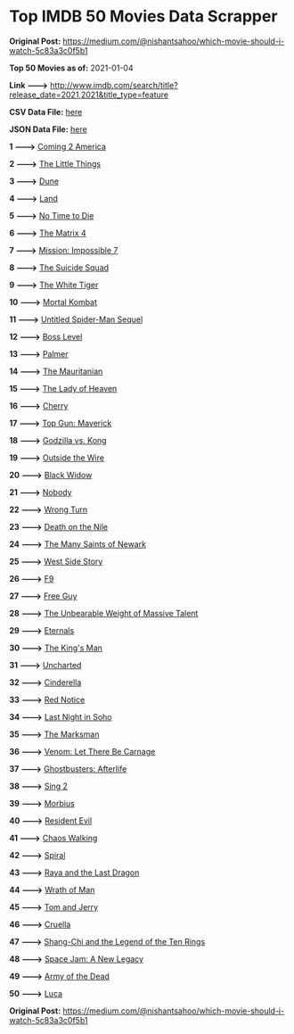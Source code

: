 # Top IMDB 50 Movies Data Scrapper

**Original Post:** https://medium.com/@nishantsahoo/which-movie-should-i-watch-5c83a3c0f5b1

**Top 50 Movies as of:** 2021-01-04

**Link --->** http://www.imdb.com/search/title?release_date=2021,2021&title_type=feature

**CSV Data File:** [here](/Data/data.csv)

**JSON Data File:** [here](/Data/data.json)

**1 --->** [Coming 2 America](https://www.imdb.com/title/tt6802400/?ref_=adv_li_tt)

**2 --->** [The Little Things](https://www.imdb.com/title/tt10016180/?ref_=adv_li_tt)

**3 --->** [Dune](https://www.imdb.com/title/tt1160419/?ref_=adv_li_tt)

**4 --->** [Land](https://www.imdb.com/title/tt10265034/?ref_=adv_li_tt)

**5 --->** [No Time to Die](https://www.imdb.com/title/tt2382320/?ref_=adv_li_tt)

**6 --->** [The Matrix 4](https://www.imdb.com/title/tt10838180/?ref_=adv_li_tt)

**7 --->** [Mission: Impossible 7](https://www.imdb.com/title/tt9603212/?ref_=adv_li_tt)

**8 --->** [The Suicide Squad](https://www.imdb.com/title/tt6334354/?ref_=adv_li_tt)

**9 --->** [The White Tiger](https://www.imdb.com/title/tt6571548/?ref_=adv_li_tt)

**10 --->** [Mortal Kombat](https://www.imdb.com/title/tt0293429/?ref_=adv_li_tt)

**11 --->** [Untitled Spider-Man Sequel](https://www.imdb.com/title/tt10872600/?ref_=adv_li_tt)

**12 --->** [Boss Level](https://www.imdb.com/title/tt7638348/?ref_=adv_li_tt)

**13 --->** [Palmer](https://www.imdb.com/title/tt6857376/?ref_=adv_li_tt)

**14 --->** [The Mauritanian](https://www.imdb.com/title/tt4761112/?ref_=adv_li_tt)

**15 --->** [The Lady of Heaven](https://www.imdb.com/title/tt13097336/?ref_=adv_li_tt)

**16 --->** [Cherry](https://www.imdb.com/title/tt9130508/?ref_=adv_li_tt)

**17 --->** [Top Gun: Maverick](https://www.imdb.com/title/tt1745960/?ref_=adv_li_tt)

**18 --->** [Godzilla vs. Kong](https://www.imdb.com/title/tt5034838/?ref_=adv_li_tt)

**19 --->** [Outside the Wire](https://www.imdb.com/title/tt10451914/?ref_=adv_li_tt)

**20 --->** [Black Widow](https://www.imdb.com/title/tt3480822/?ref_=adv_li_tt)

**21 --->** [Nobody](https://www.imdb.com/title/tt7888964/?ref_=adv_li_tt)

**22 --->** [Wrong Turn](https://www.imdb.com/title/tt9110170/?ref_=adv_li_tt)

**23 --->** [Death on the Nile](https://www.imdb.com/title/tt7657566/?ref_=adv_li_tt)

**24 --->** [The Many Saints of Newark](https://www.imdb.com/title/tt8110232/?ref_=adv_li_tt)

**25 --->** [West Side Story](https://www.imdb.com/title/tt3581652/?ref_=adv_li_tt)

**26 --->** [F9](https://www.imdb.com/title/tt5433138/?ref_=adv_li_tt)

**27 --->** [Free Guy](https://www.imdb.com/title/tt6264654/?ref_=adv_li_tt)

**28 --->** [The Unbearable Weight of Massive Talent](https://www.imdb.com/title/tt11291274/?ref_=adv_li_tt)

**29 --->** [Eternals](https://www.imdb.com/title/tt9032400/?ref_=adv_li_tt)

**30 --->** [The King's Man](https://www.imdb.com/title/tt6856242/?ref_=adv_li_tt)

**31 --->** [Uncharted](https://www.imdb.com/title/tt1464335/?ref_=adv_li_tt)

**32 --->** [Cinderella](https://www.imdb.com/title/tt10155932/?ref_=adv_li_tt)

**33 --->** [Red Notice](https://www.imdb.com/title/tt7991608/?ref_=adv_li_tt)

**34 --->** [Last Night in Soho](https://www.imdb.com/title/tt9639470/?ref_=adv_li_tt)

**35 --->** [The Marksman](https://www.imdb.com/title/tt6902332/?ref_=adv_li_tt)

**36 --->** [Venom: Let There Be Carnage](https://www.imdb.com/title/tt7097896/?ref_=adv_li_tt)

**37 --->** [Ghostbusters: Afterlife](https://www.imdb.com/title/tt4513678/?ref_=adv_li_tt)

**38 --->** [Sing 2](https://www.imdb.com/title/tt6467266/?ref_=adv_li_tt)

**39 --->** [Morbius](https://www.imdb.com/title/tt5108870/?ref_=adv_li_tt)

**40 --->** [Resident Evil](https://www.imdb.com/title/tt6920084/?ref_=adv_li_tt)

**41 --->** [Chaos Walking](https://www.imdb.com/title/tt2076822/?ref_=adv_li_tt)

**42 --->** [Spiral](https://www.imdb.com/title/tt10342730/?ref_=adv_li_tt)

**43 --->** [Raya and the Last Dragon](https://www.imdb.com/title/tt5109280/?ref_=adv_li_tt)

**44 --->** [Wrath of Man](https://www.imdb.com/title/tt11083552/?ref_=adv_li_tt)

**45 --->** [Tom and Jerry](https://www.imdb.com/title/tt1361336/?ref_=adv_li_tt)

**46 --->** [Cruella](https://www.imdb.com/title/tt3228774/?ref_=adv_li_tt)

**47 --->** [Shang-Chi and the Legend of the Ten Rings](https://www.imdb.com/title/tt9376612/?ref_=adv_li_tt)

**48 --->** [Space Jam: A New Legacy](https://www.imdb.com/title/tt3554046/?ref_=adv_li_tt)

**49 --->** [Army of the Dead](https://www.imdb.com/title/tt0993840/?ref_=adv_li_tt)

**50 --->** [Luca](https://www.imdb.com/title/tt12801262/?ref_=adv_li_tt)

**Original Post:** https://medium.com/@nishantsahoo/which-movie-should-i-watch-5c83a3c0f5b1
